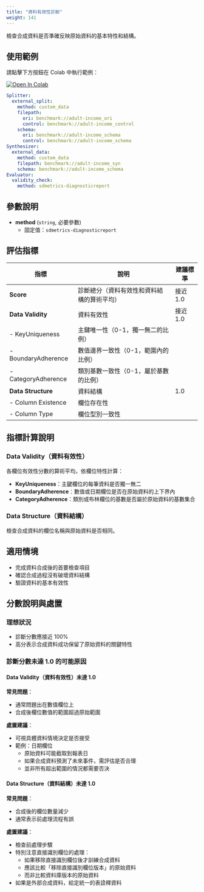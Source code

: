 ```yaml
---
title: "資料有效性診斷"
weight: 141
---
```


檢查合成資料是否準確反映原始資料的基本特性和結構。

## 使用範例

請點擊下方按鈕在 Colab 中執行範例：

[![Open In Colab](https://colab.research.google.com/assets/colab-badge.svg)](https://colab.research.google.com/github/nics-tw/petsard/blob/main/demo/petsard-yaml/evaluator-yaml/diagnostic.ipynb)

```yaml
Splitter:
  external_split:
    method: custom_data
    filepath:
      ori: benchmark://adult-income_ori
      control: benchmark://adult-income_control
    schema:
      ori: benchmark://adult-income_schema
      control: benchmark://adult-income_schema
Synthesizer:
  external_data:
    method: custom_data
    filepath: benchmark://adult-income_syn
    schema: benchmark://adult-income_schema
Evaluator:
  validity_check:
    method: sdmetrics-diagnosticreport
```

## 參數說明

- **method** (`string`, 必要參數)
  - 固定值：`sdmetrics-diagnosticreport`

## 評估指標

| 指標 | 說明 | 建議標準 |
|-----|------|---------|
| **Score** | 診斷總分（資料有效性和資料結構的算術平均） | 接近 1.0 |
| **Data Validity** | 資料有效性 | 接近 1.0 |
| - KeyUniqueness | 主鍵唯一性（0-1，獨一無二的比例） | |
| - BoundaryAdherence | 數值邊界一致性（0-1，範圍內的比例） | |
| - CategoryAdherence | 類別基數一致性（0-1，屬於基數的比例） | |
| **Data Structure** | 資料結構 | 1.0 |
| - Column Existence | 欄位存在性 | |
| - Column Type | 欄位型別一致性 | |

## 指標計算說明

### Data Validity（資料有效性）
各欄位有效性分數的算術平均，依欄位特性計算：

- **KeyUniqueness**：主鍵欄位的每筆資料是否獨一無二
- **BoundaryAdherence**：數值或日期欄位是否在原始資料的上下界內
- **CategoryAdherence**：類別或布林欄位的基數是否屬於原始資料的基數集合

### Data Structure（資料結構）
檢查合成資料的欄位名稱與原始資料是否相同。

## 適用情境

- 完成資料合成後的首要檢查項目
- 確認合成過程沒有破壞資料結構
- 驗證資料的基本有效性

## 分數說明與處置

### 理想狀況
- 診斷分數應接近 100%
- 高分表示合成資料成功保留了原始資料的關鍵特性

### 診斷分數未達 1.0 的可能原因

#### Data Validity（資料有效性）未達 1.0

**常見問題**：
- 通常問題出在數值欄位上
- 合成後欄位數值的範圍超過原始範圍

**處置建議**：
- 可視具體資料情境決定是否接受
- 範例：日期欄位
  - 原始資料可能截取到報表日
  - 如果合成資料預測了未來事件，需評估是否合理
  - 並非所有超出範圍的情況都需要否決

#### Data Structure（資料結構）未達 1.0

**常見問題**：
- 合成後的欄位數量減少
- 通常表示前處理流程有誤

**處置建議**：
- 檢查前處理步驟
- 特別注意直接識別欄位的處理：
  - 如果移除直接識別欄位後才訓練合成資料
  - 應該比較「移除直接識別欄位版本」的原始資料
  - 而非比較資料庫版本的原始資料
- 如果是外部合成資料，給定統一的表詮釋資料